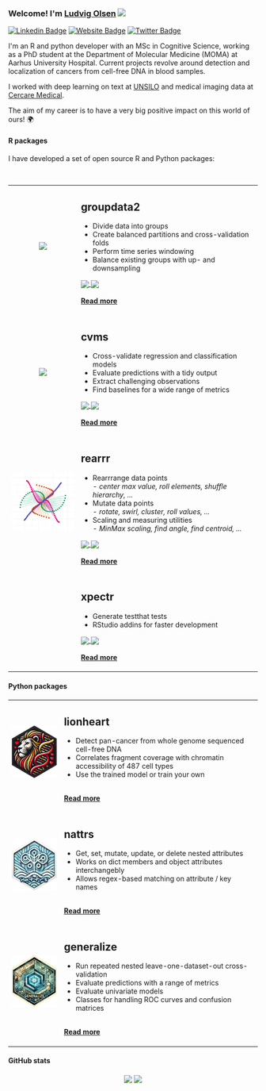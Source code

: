 ### Welcome! I'm [Ludvig Olsen](http://ludvigolsen.dk) <img src="https://media.giphy.com/media/hvRJCLFzcasrR4ia7z/giphy.gif" height="25px">

[![Linkedin Badge](https://img.shields.io/badge/-LinkedIn-0e76a8?style=flat-square&logo=Linkedin&logoColor=white)](https://linkedin.com/in/ludvigolsen/)
[![Website Badge](https://img.shields.io/badge/Website-3b5998?style=flat-square&logo=google-chrome&logoColor=white)](https://ludvigolsen.dk)
[![Twitter Badge](https://img.shields.io/badge/-Twitter-00acee?style=flat-square&logo=Twitter&logoColor=white)](https://twitter.com/ludvigolsen)

I'm an R and python developer with an MSc in Cognitive Science, working as a PhD student at the Department of Molecular Medicine (MOMA) at Aarhus University Hospital. Current projects revolve around detection and localization of cancers from cell-free DNA in blood samples.

I worked with deep learning on text at [UNSILO](https://unsilo.ai/) and medical imaging data at [Cercare Medical](https://cercare-medical.com/). 

The aim of my career is to have a very big positive impact on this world of ours! :earth_africa:

#### R packages

I have developed a set of open source R and Python packages:

</br>

<table style="width:100%">
  <tr>
    <td align="center">
      <a href="https://cran.r-project.org/package=groupdata">
        <img align="center" src="https://raw.githubusercontent.com/LudvigOlsen/groupdata2/master/man/figures/groupdata2_logo_242x280_250dpi.png" width="140px" />
      </a><br><br>
    </td>
    <td>
      <h2>groupdata2</h2>
      <ul> 
        <li>Divide data into groups</li>
        <li>Create balanced partitions and cross-validation folds</li>
        <li>Perform time series windowing</li>
        <li>Balance existing groups with up- and downsampling</li>
      </ul>
      <a href="https://cran.r-project.org/package=groupdata2">
        <img align="center" src="https://cranlogs.r-pkg.org/badges/groupdata2" />
      </a>
      <a href="https://cran.r-project.org/package=groupdata2">
        <img align="center" src="https://cranlogs.r-pkg.org/badges/grand-total/groupdata2" />
      </a><br><br>
      <a href="https://github.com/LudvigOlsen/groupdata2">
        <b>Read more</b>
      </a><br><br>
    </td>
  </tr>
  <tr>
    <td align="center">
      <a href="https://cran.r-project.org/package=cvms">
        <img align="center" src="https://raw.githubusercontent.com/LudvigOlsen/cvms/master/man/figures/cvms_logo_242x280_250dpi.png" width="140px" />
      </a><br><br>
    </td>
    <td>
      <h2>cvms</h2>
      <ul> 
        <li>Cross-validate regression and classification models</li>
        <li>Evaluate predictions with a tidy output</li>
        <li>Extract challenging observations</li>
        <li>Find baselines for a wide range of metrics</li>
      </ul>
      <a href="https://cran.r-project.org/package=cvms">
        <img align="center" src="https://cranlogs.r-pkg.org/badges/cvms" />
      </a>
      <a href="https://cran.r-project.org/package=cvms">
        <img align="center" src="https://cranlogs.r-pkg.org/badges/grand-total/cvms" />
      </a><br><br>
      <a href="https://github.com/LudvigOlsen/cvms">
        <b>Read more</b>
      </a><br><br>
    </td>
  </tr>
  <tr>
    <td align="center">
      <a href="https://cran.r-project.org/package=rearrr">
        <img align="center" src="https://raw.githubusercontent.com/LudvigOlsen/rearrr/master/man/figures/rearrr_square_logo_242x225_259dpi.png" width="140px" />
      </a><br><br>
    </td>
    <td>
      <h2>rearrr</h2>
      <ul> 
        <li>Rearrrange data points</br><i>- center max value, roll elements, shuffle hierarchy, ...</i></li>
        <li>Mutate data points</br><i>- rotate, swirl, cluster, roll values, ...</i></li>
        <li>Scaling and measuring utilities</br><i>- MinMax scaling, find angle, find centroid, ...</i></li>
      </ul>
      <a href="https://cran.r-project.org/package=rearrr">
        <img align="center" src="https://cranlogs.r-pkg.org/badges/rearrr" />
      </a>
      <a href="https://cran.r-project.org/package=rearrr">
        <img align="center" src="https://cranlogs.r-pkg.org/badges/grand-total/rearrr" />
      </a><br><br>
      <a href="https://github.com/LudvigOlsen/rearrr">
        <b>Read more</b>
      </a><br><br>
    </td>
  </tr>
  <tr>
    <td align="center">
    </td>
    <td>
      <h2>xpectr</h2>
      <ul> 
        <li>Generate testthat tests</li>
        <li>RStudio addins for faster development</li>
      </ul>
      <a href="https://cran.r-project.org/package=xpectr">
        <img align="center" src="https://cranlogs.r-pkg.org/badges/xpectr" />
      </a>
      <a href="https://cran.r-project.org/package=xpectr">
        <img align="center" src="https://cranlogs.r-pkg.org/badges/grand-total/xpectr" />
      </a><br><br>
      <a href="https://github.com/LudvigOlsen/xpectr">
        <b>Read more</b>
      </a><br><br>
    </td>
  </tr>
</table> 

#### Python packages

<table style="width:100%">
  <tr>
    <td align="center">
      <a href="[https://pypi.org/project/nattrs/](https://github.com/LudvigOlsen/nattrs)">
        <img align="center" src="https://raw.githubusercontent.com/besenbacherlab/lionheart/main/lionheart_242x280_250dpi.png" width="140px" />
      </a><br><br>
    </td>
    <td>
      <h2>lionheart</h2>
      <ul> 
        <li>Detect pan-cancer from whole genome sequenced cell-free DNA</li>
        <li>Correlates fragment coverage with chromatin accessibility of 487 cell types</li>
        <li>Use the trained model or train your own</li>
      </ul>
      <br>
      <a href="https://github.com/besenbacherlab/lionheart">
        <b>Read more</b>
      </a><br><br>
    </td>
  </tr>
  <tr>
    <td align="center">
      <a href="[https://pypi.org/project/nattrs/](https://github.com/LudvigOlsen/nattrs)">
        <img align="center" src="https://raw.githubusercontent.com/LudvigOlsen/nattrs/main/nattrs_242x280_259dpi.png" width="140px" />
      </a><br><br>
    </td>
    <td>
      <h2>nattrs</h2>
      <ul> 
        <li>Get, set, mutate, update, or delete nested attributes</li>
        <li>Works on dict members and object attributes interchangebly</li>
        <li>Allows regex-based matching on attribute / key names</li>
      </ul>
      <br>
      <a href="https://github.com/LudvigOlsen/nattrs">
        <b>Read more</b>
      </a><br><br>
    </td>
  </tr>
  <tr>
    <td align="center">
      <a href="[https://pypi.org/project/generalize/](https://github.com/LudvigOlsen/generalize)">
        <img align="center" src="https://raw.githubusercontent.com/LudvigOlsen/generalize/master/generalize_242x280_250dpi.png" width="140px" />
      </a><br><br>
    </td>
    <td>
      <h2>generalize</h2>
      <ul> 
        <li>Run repeated nested leave-one-dataset-out cross-validation</li>
        <li>Evaluate predictions with a range of metrics</li>
        <li>Evaluate univariate models</li>
        <li>Classes for handling ROC curves and confusion matrices</li>
      </ul>
      <br>
      <a href="https://github.com/LudvigOlsen/generalize">
        <b>Read more</b>
      </a><br><br>
    </td>
  </tr>
</table>

#### GitHub stats

<div align="center"> 
<img height="180em" src="https://github-readme-stats.vercel.app/api?username=LudvigOlsen&show_icons=true&hide_border=true&&count_private=true&include_all_commits=true" align="center" />
<img align="center" src="https://github-readme-stats.vercel.app/api/top-langs/?username=LudvigOlsen&layout=compact" />
</div>


<!--
**LudvigOlsen/LudvigOlsen** is a ✨ _special_ ✨ repository because its `README.md` (this file) appears on your GitHub profile.

Here are some ideas to get you started:

- 🔭 I’m currently working on ...
- 🌱 I’m currently learning ...
- 👯 I’m looking to collaborate on ...
- 🤔 I’m looking for help with ...
- 💬 Ask me about ...
- 📫 How to reach me: ...
- 😄 Pronouns: ...
- ⚡ Fun fact: ...
-->
